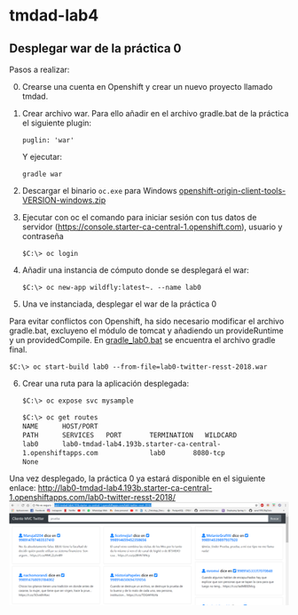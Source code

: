 # tmdad-lab4

## Desplegar war de la práctica 0

Pasos a realizar:

0. Crearse una cuenta en Openshift y crear un nuevo proyecto llamado tmdad.

1. Crear archivo war. Para ello añadir en el archivo gradle.bat de la práctica el siguiente plugin:
   ```
   puglin: 'war'
   ```
   Y ejecutar:
   
   ```
   gradle war
   ```
2. Descargar el binario `oc.exe` para Windows [openshift-origin-client-tools-VERSION-windows.zip](https://github.com/openshift/origin/releases)

3. Ejecutar con oc el comando para iniciar sesión con tus datos de servidor (https://console.starter-ca-central-1.openshift.com), usuario y contraseña

   ```
   $C:\> oc login
   ```

4. Añadir una instancia de cómputo donde se desplegará el war:
  
   ```
   $C:\> oc new-app wildfly:latest~. --name lab0
   ```
  
5. Una ve instanciada, desplegar el war de la práctica 0

  Para evitar conflictos con Openshift, ha sido necesario modificar el archivo gradle.bat, excluyeno el módulo de tomcat y añadiendo un   provideRuntime y un providedCompile. En [gradle_lab0.bat](https://github.com/carlosc568/tmdad-lab4/gradle_lab0.bat) se encuentra el     archivo gradle final.

   ```
   $C:\> oc start-build lab0 --from-file=lab0-twitter-resst-2018.war
   ```

6. Crear una ruta para la aplicación desplegada:

   ```
   $C:\> oc expose svc mysample
   ```
  
   ```
   $C:\> oc get routes
   NAME      HOST/PORT                                                     PATH      SERVICES   PORT       TERMINATION   WILDCARD
   lab0      lab0-tmdad-lab4.193b.starter-ca-central-1.openshiftapps.com             lab0       8080-tcp                 None
   
   ```
Una vez desplegado, la práctica 0 ya estará disponible en el siguiente enlace: http://lab0-tmdad-lab4.193b.starter-ca-central-1.openshiftapps.com/lab0-twitter-resst-2018/
![Screenshot](lab0.png)
